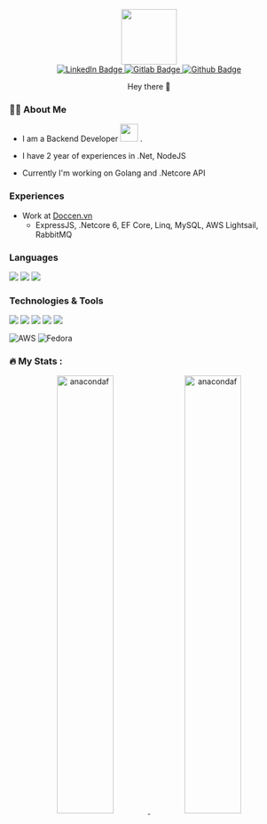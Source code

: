 <div id="header" align="center">
  <img src="https://media.giphy.com/media/M9gbBd9nbDrOTu1Mqx/giphy.gif" width="100"/>
</div>

<div id="badges" align="center">
  <a href="https://www.linkedin.com/in/kh%E1%BA%A3i-nguy%E1%BB%85n-%C4%91%E1%BB%A9c-2a6187244/">
    <img src="https://img.shields.io/badge/LinkedIn-blue?style=for-the-badge&logo=linkedin&logoColor=white" alt="LinkedIn Badge"/>
  </a>
  <a href="https://gitlab.com/khainguyen81">
    <img src="https://img.shields.io/badge/gitlab-%23181717.svg?style=for-the-badge&logo=gitlab&logoColor=white" alt="Gitlab Badge"/>
  </a>
  <a href="https://github.com/anacondaf">
    <img src="https://img.shields.io/badge/github-%23121011.svg?style=for-the-badge&logo=github&logoColor=white" alt="Github Badge"/>
  </a>
</div>

<div id="introduction" align="center">
<p > Hey there 👋</p>
</div>


### :woman_technologist: About Me
- I am a Backend Developer <img src="https://media.giphy.com/media/WUlplcMpOCEmTGBtBW/giphy.gif" width="32"> .

- I have 2 year of experiences in .Net, NodeJS

- Currently I'm working on Golang and .Netcore API


### Experiences

- Work at [Doccen.vn](https://www.doccen.vn/homepage)
  - ExpressJS, .Netcore 6, EF Core, Linq, MySQL, AWS Lightsail, RabbitMQ

### Languages

<div align="left">
  <img src="https://img.shields.io/badge/Go-00ADD8?style=for-the-badge&logo=go&logoColor=white" />
  <img src="https://img.shields.io/badge/JavaScript-323330?style=for-the-badge&logo=javascript&logoColor=F7DF1E" />
  <img src="https://img.shields.io/badge/C%23-239120?style=for-the-badge&logo=c-sharp&logoColor=white" />
</div>


### Technologies & Tools

<div align="left">
  <img src="https://img.shields.io/badge/nestjs-E0234E?style=for-the-badge&logo=nestjs&logoColor=white" />
  <img src="https://img.shields.io/badge/Express.js-000000?style=for-the-badge&logo=express&logoColor=white" />
  <img src="https://img.shields.io/badge/MySQL-005C84?style=for-the-badge&logo=mysql&logoColor=white" />
  <img src="https://img.shields.io/badge/MongoDB-4EA94B?style=for-the-badge&logo=mongodb&logoColor=white" />
  <img src="https://img.shields.io/badge/PostgreSQL-316192?style=for-the-badge&logo=postgresql&logoColor=white" />
  
  ![AWS](https://img.shields.io/badge/AWS-%23FF9900.svg?style=for-the-badge&logo=amazon-aws&logoColor=white)
  ![Fedora](https://img.shields.io/badge/Fedora-294172?style=for-the-badge&logo=fedora&logoColor=white)
</div>

### :fire: My Stats :

<div align="center">
  <a href="https://github.com/anacondaf">
        <img width="45%" alt="anacondaf" src="https://github-readme-stats.vercel.app/api?username=anacondaf&show_icons=true&hide_border=true&theme=radical" />
  </a>
  <a href="https://github.com/denvercoder1/github-readme-streak-stats" title="Go to Source">
      <img width="45%" src="https://streak-stats.demolab.com?user=anacondaf&theme=radical&hide_border=true&fire=0028DD" alt="anacondaf" />
    </a>
</div>
